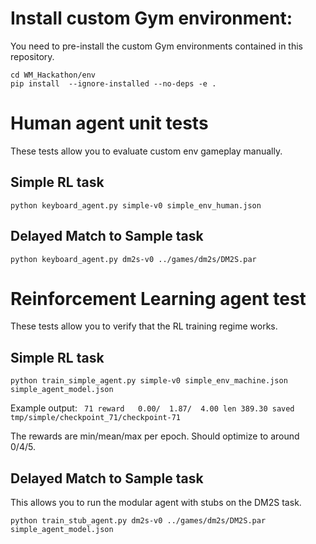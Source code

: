 # Install custom Gym environment:
You need to pre-install the custom Gym environments contained in this repository.

```
cd WM_Hackathon/env
pip install  --ignore-installed --no-deps -e .
```

# Human agent unit tests
These tests allow you to evaluate custom env gameplay manually.

## Simple RL task
`python keyboard_agent.py simple-v0 simple_env_human.json`

## Delayed Match to Sample task
`python keyboard_agent.py dm2s-v0 ../games/dm2s/DM2S.par `


# Reinforcement Learning agent test
These tests allow you to verify that the RL training regime works.

## Simple RL task
`python train_simple_agent.py simple-v0 simple_env_machine.json simple_agent_model.json`

Example output:
` 71 reward   0.00/  1.87/  4.00 len 389.30 saved tmp/simple/checkpoint_71/checkpoint-71`

The rewards are min/mean/max per epoch.
Should optimize to around 0/4/5.

## Delayed Match to Sample task
This allows you to run the modular agent with stubs on the DM2S task.

`python train_stub_agent.py dm2s-v0 ../games/dm2s/DM2S.par simple_agent_model.json`